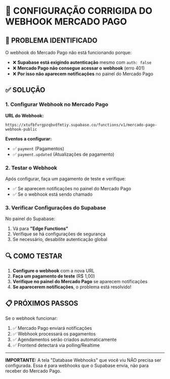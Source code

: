 # 🔧 CONFIGURAÇÃO CORRIGIDA DO WEBHOOK MERCADO PAGO

## 🚨 PROBLEMA IDENTIFICADO

O webhook do Mercado Pago não está funcionando porque:
- ❌ **Supabase está exigindo autenticação** mesmo com `auth: false`
- ❌ **Mercado Pago não consegue acessar o webhook** (erro 401)
- ❌ **Por isso não aparecem notificações** no painel do Mercado Pago

## ✅ SOLUÇÃO

### 1. Configurar Webhook no Mercado Pago

**URL do Webhook:**
```
https://xtufbfvrgpzqbvdfmtiy.supabase.co/functions/v1/mercado-pago-webhook-public
```

**Eventos a configurar:**
- ✅ `payment` (Pagamentos)
- ✅ `payment.updated` (Atualizações de pagamento)

### 2. Testar o Webhook

Após configurar, faça um pagamento de teste e verifique:
- ✅ Se aparecem notificações no painel do Mercado Pago
- ✅ Se o webhook está sendo chamado

### 3. Verificar Configurações do Supabase

No painel do Supabase:
1. Vá para **"Edge Functions"**
2. Verifique se há configurações de segurança
3. Se necessário, desabilite autenticação global

## 🔍 COMO TESTAR

1. **Configure o webhook** com a nova URL
2. **Faça um pagamento de teste** (R$ 1,00)
3. **Verifique no painel do Mercado Pago** se aparecem notificações
4. **Se aparecerem notificações**, o problema está resolvido!

## 📋 PRÓXIMOS PASSOS

Se o webhook funcionar:
1. ✅ Mercado Pago enviará notificações
2. ✅ Webhook processará os pagamentos
3. ✅ Agendamentos serão criados automaticamente
4. ✅ Frontend detectará via polling/Realtime

---

**IMPORTANTE:** A tela "Database Webhooks" que você viu NÃO precisa ser configurada. Essa é para webhooks que o Supabase envia, não para receber do Mercado Pago.
